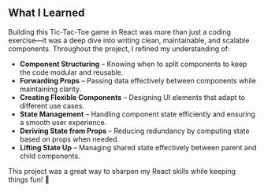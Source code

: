
## What I Learned  

Building this Tic-Tac-Toe game in React was more than just a coding exercise—it was a deep dive into writing clean, maintainable, and scalable components. Throughout the project, I refined my understanding of:  

- **Component Structuring** – Knowing when to split components to keep the code modular and reusable.  
- **Forwarding Props** – Passing data effectively between components while maintaining clarity.  
- **Creating Flexible Components** – Designing UI elements that adapt to different use cases.  
- **State Management** – Handling component state efficiently and ensuring a smooth user experience.  
- **Deriving State from Props** – Reducing redundancy by computing state based on props when needed.  
- **Lifting State Up** – Managing shared state effectively between parent and child components.  

This project was a great way to sharpen my React skills while keeping things fun! 🚀

